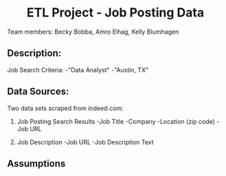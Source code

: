 # <center>ETL Project - Job Posting Data</center>

Team members:
Becky Bobba, Amro Elhag, Kelly Blumhagen

## Description:
Job Search Criteria:
-"Data Analyst"
-"Austin, TX"

## Data Sources:
Two data sets scraped from indeed.com:
1. Job Posting Search Results
-Job Title
-Company
-Location (zip code)
-Job URL

2. Job Description
-Job URL
-Job Description Text

## Assumptions
